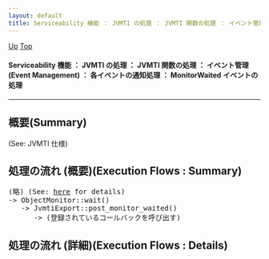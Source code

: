 ```yaml
---
layout: default
title: Serviceability 機能 ： JVMTI の処理 ： JVMTI 関数の処理 ： イベント管理 (Event Management) ： 各イベントの通知処理 ： MonitorWaited イベントの処理
---
```

[Up](no29359PS.html) [Top](../index.html)

#### Serviceability 機能 ： JVMTI の処理 ： JVMTI 関数の処理 ： イベント管理 (Event Management) ： 各イベントの通知処理 ： MonitorWaited イベントの処理

--- 
## 概要(Summary)
(See: JVMTI 仕様)

## 処理の流れ (概要)(Execution Flows : Summary)
<div class="flow-abst"><pre>
(略) (See: <a href="no3059BSg.html">here</a> for details)
-&gt; ObjectMonitor::wait()
   -&gt; JvmtiExport::post_monitor_waited()
      -&gt; (登録されているコールバックを呼び出す)
</pre></div>

## 処理の流れ (詳細)(Execution Flows : Details)






